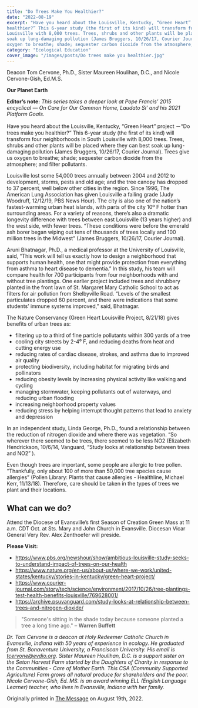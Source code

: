 ```yaml
---
title: "Do Trees Make You Healthier?"
date: "2022-08-19"
excerpt: "Have you heard about the Louisville, Kentucky, “Green Heart” project －“Do trees make you
healthier?” This 6-year study (the first of its kind) will transform four neighborhoods in South
Louisville with 8,000 trees. Trees, shrubs and other plants will be placed where they can best
soak up lung-damaging pollution (James Bruggers, 10/26/17, Courier Journal). Trees give us
oxygen to breathe; shade; sequester carbon dioxide from the atmosphere; and filter pollutants."
category: "Ecological Education"
cover_image: "/images/posts/Do trees make you healthier.jpg"
---
```


Deacon Tom Cervone, Ph.D., Sister Maureen Houlihan, D.C., and Nicole Cervone-Gish, Ed.M.S.

**Our Planet Earth**

**Editor’s note:**
_This series takes a deeper look at Pope Francis’ 2015 encyclical ― On Care for Our Common
Home, Laudato Si’ and his 2021 Platform Goals._

Have you heard about the Louisville, Kentucky, “Green Heart” project －“Do trees make you
healthier?” This 6-year study (the first of its kind) will transform four neighborhoods in South
Louisville with 8,000 trees. Trees, shrubs and other plants will be placed where they can best
soak up lung-damaging pollution (James Bruggers, 10/26/17, Courier Journal). Trees give us
oxygen to breathe; shade; sequester carbon dioxide from the atmosphere; and filter pollutants.

Louisville lost some 54,000 trees annually between 2004 and 2012 to development, storms, pests
and old age; and the tree canopy has dropped to 37 percent, well below other cities in the region.
Since 1996, The American Lung Association has given Louisville a failing grade (Judy
Woodruff, 12/12/19, PBS News Hour). The city is also one of the nation’s fastest-warming urban
heat islands, with parts of the city 10º F hotter than surrounding areas. For a variety of reasons,
there’s also a dramatic longevity difference with trees between east Louisville (13 years higher)
and the west side, with fewer trees. “These conditions were before the emerald ash borer began
wiping out tens of thousands of trees locally and 100 million trees in the Midwest” (James
Bruggers, 10/26/17, Courier Journal).

Aruni Bhatnagar, Ph.D., a medical professor at the University of Louisville, said, “This work
will tell us exactly how to design a neighborhood that supports human health, one that might
provide protection from everything from asthma to heart disease to dementia.” In this study, his
team will compare health for 700 participants from four neighborhoods with and without tree
plantings. One earlier project included trees and shrubbery planted in the front lawn of St.
Margaret Mary Catholic School to act as filters for air pollution from Shelbyville Road. “Levels
of the smallest particulates dropped 60 percent, and there were indications that some students’
immune systems improved,” said, Bhatnagar.

The Nature Conservancy (Green Heart Louisville Project, 8/21/18) gives benefits of urban trees
as:

- filtering up to a third of fine particle pollutants within 300 yards of a tree
- cooling city streets by 2-4⁰ F, and reducing deaths from heat and cutting energy use
- reducing rates of cardiac disease, strokes, and asthma due to improved air quality
- protecting biodiversity, including habitat for migrating birds and pollinators
- reducing obesity levels by increasing physical activity like walking and cycling
- managing stormwater, keeping pollutants out of waterways, and reducing urban flooding
- increasing neighborhood property values
- reducing stress by helping interrupt thought patterns that lead to anxiety and depression

In an independent study, Linda George, Ph.D., found a relationship between the reduction of
nitrogen dioxide and where there was vegetation. “So wherever there seemed to be trees, there
seemed to be less NO2 (Elizabeth Hendrickson, 10/6/14, Vanguard, “Study looks at relationship
between trees and NO2” ).

Even though trees are important, some people are allergic to tree pollen. “Thankfully, only about
100 of more than 50,000 tree species cause allergies” (Pollen Library: Plants that cause allergies
\- Healthline, Michael Kerr, 11/13/18). Therefore, care should be taken in the types of trees we
plant and their locations.

## What can we do?

Attend the Diocese of Evansville’s first Season of Creation Green Mass at 11 a.m. CDT Oct. at
Sts. Mary and John Church in Evansville. Diocesan Vicar General Very Rev. Alex Zenthoefer
will preside.

**Please Visit:**

- https://www.pbs.org/newshour/show/ambitious-louisville-study-seeks-to-understand-impact-of-trees-on-our-health
- https://www.nature.org/en-us/about-us/where-we-work/united-states/kentucky/stories-in-kentucky/green-heart-project/
- https://www.courier-journal.com/story/tech/science/environment/2017/10/26/tree-plantings-test-health-benefits-louisville/769628001/
- https://archive.psuvanguard.com/study-looks-at-relationship-between-trees-and-nitrogen-dioxide/

> &quot;Someone&#39;s sitting in the shade today because someone planted a tree a long time ago.&quot;
> – **Warren Buffett**

_Dr. Tom Cervone is a deacon at Holy Redeemer Catholic Church in Evansville, Indiana with 50
years of experience in ecology. He graduated from St. Bonaventure University, a Franciscan
University. His email is tcervone@evdio.org. Sister Maureen Houlihan, D.C. is a support sister
on the Seton Harvest Farm started by the Daughters of Charity in response to the Communities -
Care of Mother Earth. This CSA (Community Supported Agriculture) Farm grows all natural
produce for shareholders and the poor. Nicole Cervone-Gish, Ed. MS. is an award winning ELL
(English Language Learner) teacher, who lives in Evansville, Indiana with her family._

Originally printed in [The Message](https://evdiomessage.org/) on August 19th, 2022.
